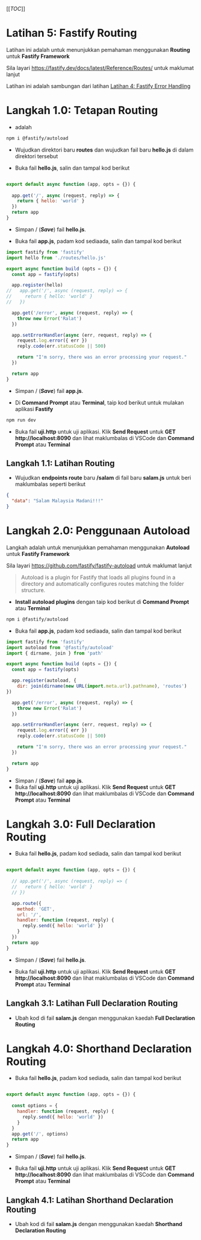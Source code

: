 [[_TOC_]]

# Latihan 5: Fastify Routing
Latihan ini adalah untuk menunjukkan pemahaman menggunakan **Routing** untuk **Fastify Framework**

Sila layari https://fastify.dev/docs/latest/Reference/Routes/ untuk maklumat lanjut 

Latihan ini adalah sambungan dari latihan [Latihan 4: Fastify Error Handling](https://code.cloud-connect.asia/jdn/latihan-aplikasi-moden/-/blob/master/Latihan%204%20-%20Fastify%20Error%20Handling.md)

# Langkah 1.0: Tetapan Routing

* adalah

```bash
npm i @fastify/autoload
```

* Wujudkan direktori baru **routes** dan wujudkan fail baru **hello.js** di dalam direktori tersebut

* Buka fail **hello.js**, salin dan tampal kod berikut

```javascript

export default async function (app, opts = {}) {
 
  app.get('/', async (request, reply) => {
    return { hello: 'world' }
  })
  return app
}
```

* Simpan / (_**Save**_) fail **hello.js**.

* Buka fail **app.js**, padam kod sediaada, salin dan tampal kod berikut

```javascript
import fastify from 'fastify'
import hello from './routes/hello.js'

export async function build (opts = {}) {
  const app = fastify(opts)

  app.register(hello)
//   app.get('/', async (request, reply) => {
//     return { hello: 'world' }
//   })

  app.get('/error', async (request, reply) => {
    throw new Error('Ralat')
  })

  app.setErrorHandler(async (err, request, reply) => {
    request.log.error({ err })
    reply.code(err.statusCode || 500)

    return "I'm sorry, there was an error processing your request."
  })

  return app
}
```

* Simpan / (_**Save**_) fail **app.js**.

* Di **Command Prompt** atau **Terminal**, taip kod berikut untuk mulakan aplikasi **Fastify**

```bash
npm run dev
```

* Buka fail **uji.http** untuk uji aplikasi. Klik **Send Request** untuk **GET http://localhost:8090** dan lihat maklumbalas di VSCode dan **Command Prompt** atau **Terminal**

## Langkah 1.1: Latihan Routing

* Wujudkan **endpoints route** baru **/salam** di fail baru **salam.js**  untuk beri maklumbalas seperti berikut

```json
{
  "data": "Salam Malaysia Madani!!!"
}
```

# Langkah 2.0: Penggunaan Autoload
Langkah adalah untuk menunjukkan pemahaman menggunakan **Autoload** untuk **Fastify Framework**

Sila layari https://github.com/fastify/fastify-autoload untuk maklumat lanjut

> Autoload is a plugin for Fastify that loads all plugins found in a directory and automatically configures routes matching the folder structure.

* **Install autoload plugins** dengan taip kod berikut di **Command Prompt** atau **Terminal**

```bash
npm i @fastify/autoload
```

* Buka fail **app.js**, padam kod sediaada, salin dan tampal kod berikut

```javascript
import fastify from 'fastify'
import autoload from '@fastify/autoload'
import { dirname, join } from 'path'

export async function build (opts = {}) {
  const app = fastify(opts)

  app.register(autoload, {
    dir: join(dirname(new URL(import.meta.url).pathname), 'routes')
})

  app.get('/error', async (request, reply) => {
    throw new Error('Ralat')
  })

  app.setErrorHandler(async (err, request, reply) => {
    request.log.error({ err })
    reply.code(err.statusCode || 500)

    return "I'm sorry, there was an error processing your request."
  })

  return app
}
```
* Simpan / (_**Save**_) fail **app.js**.
* Buka fail **uji.http** untuk uji aplikasi. Klik **Send Request** untuk **GET http://localhost:8090** dan lihat maklumbalas di VSCode dan **Command Prompt** atau **Terminal**

# Langkah 3.0: Full Declaration Routing

* Buka fail **hello.js**, padam kod sediada, salin dan tampal kod berikut

```javascript

export default async function (app, opts = {}) {
 
  // app.get('/', async (request, reply) => {
  //   return { hello: 'world' }
  // })

  app.route({
    method: 'GET',
    url: '/',
    handler: function (request, reply) {
      reply.send({ hello: 'world' })
    }
  })
  return app
}
```

* Simpan / (_**Save**_) fail **hello.js**.

* Buka fail **uji.http** untuk uji aplikasi. Klik **Send Request** untuk **GET http://localhost:8090** dan lihat maklumbalas di VSCode dan **Command Prompt** atau **Terminal**

## Langkah 3.1: Latihan Full Declaration Routing

* Ubah kod di fail **salam.js** dengan menggunakan kaedah **Full Declaration Routing**

# Langkah 4.0: Shorthand Declaration Routing

* Buka fail **hello.js**, padam kod sediada, salin dan tampal kod berikut

```javascript

export default async function (app, opts = {}) {
 
  const options = {
    handler: function (request, reply) {
      reply.send({ hello: 'world' })
    }
  }
  app.get('/', options)
  return app
}
```

* Simpan / (_**Save**_) fail **hello.js**.

* Buka fail **uji.http** untuk uji aplikasi. Klik **Send Request** untuk **GET http://localhost:8090** dan lihat maklumbalas di VSCode dan **Command Prompt** atau **Terminal**

## Langkah 4.1: Latihan Shorthand Declaration Routing

* Ubah kod di fail **salam.js** dengan menggunakan kaedah **Shorthand Declaration Routing**
